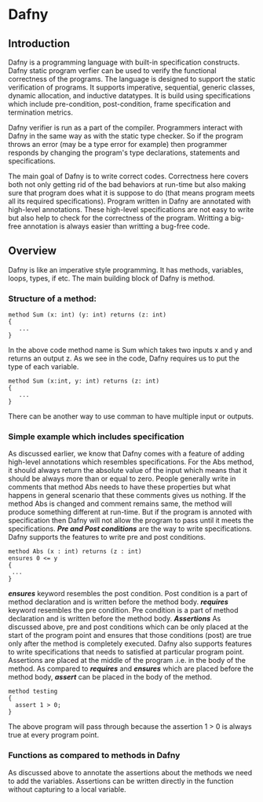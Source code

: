 # Dafny
## Introduction
Dafny is a programming language with built-in specification constructs. Dafny static program verfier can be used to verify the functional correctness of the programs. The language is designed to support the static verification of programs. It supports imperative, sequential, generic classes, dynamic allocation, and inductive datatypes. It is build using specifications which include pre-condition, post-condition, frame specification and termination metrics. 

Dafny verifier is run as a part of the compiler. Programmers interact with Dafny in the same way as with the static type checker. So if the program throws an error (may be a type error for example) then programmer responds by changing the program's type declarations, statements and specifications.

The main goal of Dafny is to write correct codes. Correctness here covers both not only getting rid of the bad behaviors at run-time but also making sure that program does what it is suppose to do (that means program meets all its required specifications). Program written in Dafny are annotated with high-level annotations. These high-level specifications are not easy to write but also help to check for the correctness of the program. Writting a big-free annotation is always easier than writting a bug-free code.

## Overview
Dafny is like an imperative style programming. It has methods, variables, loops, types, if etc. The main building block of Dafny is method.

### Structure of a method:
```
method Sum (x: int) (y: int) returns (z: int)
{
   ...
}
```
In the above code method name is Sum which takes two inputs x and y and returns an output z. As we see in the code, Dafny requires us to put the type of each variable. 
```
method Sum (x:int, y: int) returns (z: int)
{
   ...
}
```
There can be another way to use comman to have multiple input or outputs.

### Simple example which includes specification 
As discussed earlier, we know that Dafny comes with a feature of adding high-level annotations which resembles specifications. For the Abs method, it should always return the absolute value of the input which means that it should be always more than or equal to zero. People generally write in comments that method Abs needs to have these properties but what happens in general scenario that these comments gives us nothing. If the method Abs is changed and comment remains same, the method will produce something different at run-time. But if the program is annoted with specification then Dafny will not allow the program to pass until it meets the specifications. 
**_Pre and Post conditions_** are the way to write specifications. Dafny supports the features to write pre and post conditions.
```
method Abs (x : int) returns (z : int)
ensures 0 <= y 
{
 ...
}
```
**_ensures_** keyword resembles the post condition. Post condition is a part of method declaration and is written before the method body.
**_requires_** keyword resembles the pre condition. Pre condition is a part of method declaration and is written before the method body.
**_Assertions_** As discussed above, pre and post conditions which can be only placed at the start of the program point and ensures that those conditions (post) are true only after the method is completely executed. Dafny also supports features to write specifications that needs to satisfied at particular program point. Assertions are placed at the middle of the program .i.e. in the body of the method. As compared to **_requires_** and **_ensures_** which are placed before the method body, **_assert_** can be placed in the body of the method.
```
method testing 
{
  assert 1 > 0;
}
```
The above program will pass through because the assertion 1 > 0 is always true at every program point.

### Functions as compared to methods in Dafny
As discussed above to annotate the assertions about the methods we need to add the variables. Assertions can be written directly in the function without capturing to a local variable.
